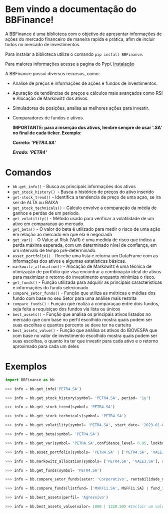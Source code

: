 # Bem vindo a documentação do BBFinance!

A BBFinance é uma biblioteca com o objetivo de apresentar informações de ações do mercado financeiro de maneira rapida e prática, afim de incluir todos no mercado de investimentos.

Para instalar a biblioteca utilize o comando `pip install BBFinance`.

Para maiores informações acesse a pagina do Pypi. [Instalação](https://github.com/beb0pp/BBFinance)

A BBFinance possui diversos recursos, como:

* Analise de preços e informações de ações e fundos de investimentos.
* Apuração de tendências de preços e cálculos mais avançados como RSI e Alocação de Markowitz dos ativos.
* Simuladores de posições, analisa as melhores ações para investir.
* Comparadores de fundos e ativos.

  **IMPORTANTE: para a inserção dos ativos, lembre sempre de usar '.SA' no final de cada ticker. Exemplo:**

  **Correto: '*PETR4.SA'***

  ***Errado: 'PETR4'***

# Comandos

* `bb.get_info()` - Busca as principais informações dos ativos
* `get_stock_history() `- Busca o histórico de preços do ativo inserido
* `get-stock_trend()` - Identifica a tendencia de preço de uma açao, se ira ser de ALTA ou BAIXA
* `get_stock_technicals()` - Cálculo envolve a comparação da média de ganhos e perdas de um periodo.
* `get_volatility()` - Método usado para verificar a volatilidade de um ativo em comparacao ao mercado.
* `get_beta()` - O valor do beta é utilizado para medir o risco de uma ação em relação ao mercado em que ela é negociada
* `get_var()` - O Value at Risk (VaR) é uma medida de risco que indica a perda máxima esperada, com um determinado nível de confiança, em um intervalo de tempo pré-determinado.
* `asset_portfolio()` - Recebe uma lista e retorna um DataFrame com as informações dos ativos e algumas estatísticas básicas.
* `markowitz_allocation()` - Alocação de Markowitz é uma técnica de otimização de portfólio que visa encontrar a combinação ideal de ativos para maximizar o retorno do investimento enquanto minimiza o risco.
* `get_funds()` - Função utilizada para adquirir as principais caracteristicas e informações do fundo selecionado
* `compare_setor_funds()` - Função que utiliza as métricas e médias dos fundo com base no seu Setor para uma análise mais restrita
* `compare_funds()` - Função que realiza a comparaçao entre dois fundos, seja feita a requisiçao dos fundos via lista ou únicos
* `best_assets()` - Função que analisa os principais ativos listados no mercado que com base no perfil escolhido mostra quais podem ser suas escolhas e quantos porcento se deve ter na carteira
* `best_assets_value()` - Função que análisa os ativos do IBOVESPA que com base no valor de investimento escolhido mostra quais podem ser suas escolhas, o quanto ira ter que investir para cada ativo e o retorno aproximado para cada um deles

# Exemplos

```python
import BBFinance as bb

>>> info = bb.get_info('PETR4.SA')

>>> info = bb.get_stock_history(symbol= 'PETR4.SA', period= '1y')

>>> info = bb.get_stock_trend(symbol= 'PETR4.SA')

>>> info = bb.get_stock_technicals(symbol= 'PETR4.SA')

>>> info = bb.get_volatility(symbol= 'PETR4.SA', start_date= '2023-01-01', end_date= '2023-12-01')

>>> info = bb.get_beta(symbol= 'PETR4.SA')

>>> info = bb.get_var(symbol= 'PETR4.SA',confidence_level= 0.95, lookback_period= 30)

>>> info = bb.asset_portfolio(symbols= 'PETR4.SA' | ['PETR4.SA', 'VALE3.SA'], start_date= '2023-01-01', end_date= '2023-12-01') #Incluir uma lista de ativos (['PETR4.SA', 'VALE3.SA']) ou ativo unico ('PETR4.SA')

>>> info = bb.markowitz_allocation(symbols= ['PETR4.SA', 'VALE3.SA'], start_date= '2023-01-01', end_date= '2023-12-01')

>>> info = bb.get_funds(symbol= 'PETR4.SA')

>>> info = bb.compare_setor_funds(setor: 'Corporativo', rentabilidade_min = 1)

>>> info = bb.compare_funds(listfund= ['MXRF11.SA', MGFF11.SA] | fund_1= 'MXRF11.SA', fund_2= 'MGFF11.SA') #Incluir uma lista (parametro: listfund) ou fundos separados (parametros: fund_1, fund_2)

>>> info = bb.best_assets(perfil= 'Agressivo')

>>> info = bb.best_assets_value(valor= 1000 | 1320.50) #Incluir um valor inteiro (R$ 1000) ou um valor quebrado (R$ 1320.50)
```

